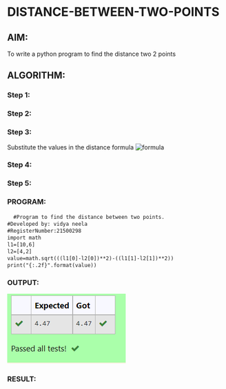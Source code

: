 # DISTANCE-BETWEEN-TWO-POINTS

## AIM:
To write a python program to find the distance two 2 points
## ALGORITHM:
### Step 1: 
### Step 2: 
### Step 3: 
Substitute the values in the distance formula  ![formula](/formula.jpg)
### Step 4: 
### Step 5: 
### PROGRAM:
```
  #Program to find the distance between two points.
#Developed by: vidya neela
#RegisterNumber:21500298
import math
l1=[10,6]
l2=[4,2]
value=math.sqrt(((l1[0]-l2[0])**2)-((l1[1]-l2[1])**2))
print("{:.2f}".format(value))
```
### OUTPUT:
![output](./EX3PUTPUT1.png)

### RESULT:
